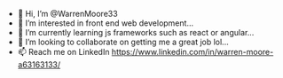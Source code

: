 - 👋 Hi, I’m @WarrenMoore33
- 👀 I’m interested in front end web development...
- 🌱 I’m currently learning js frameworks such as react or angular...
- 💞️ I’m looking to collaborate on getting me a great job lol...
- 📫 Reach me on LinkedIn https://www.linkedin.com/in/warren-moore-a63163133/

<!---
WarrenMoore33/WarrenMoore33 is a ✨ special ✨ repository because its `README.md` (this file) appears on your GitHub profile.
You can click the Preview link to take a look at your changes.
--->
